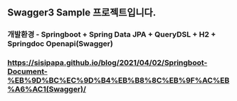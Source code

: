 ## Swagger3 Sample 프로젝트입니다.
### 개발환경 - Springboot + Spring Data JPA + QueryDSL + H2 + Springdoc Openapi(Swagger)
### https://sisipapa.github.io/blog/2021/04/02/Springboot-Document-%EB%9D%BC%EC%9D%B4%EB%B8%8C%EB%9F%AC%EB%A6%AC1(Swagger)/



